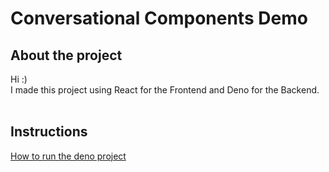 # Conversational Components Demo
## About the project
Hi :) <br />
I made this project using React for the Frontend and Deno for the Backend. <br /> <br/>

## Instructions
[How to run the deno project](backend/README.md)
